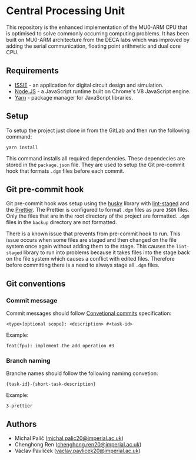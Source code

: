 # Central Processing Unit

This repository is the enhanced implementation of the MU0-ARM CPU that is optimised to solve commonly occurring computing problems. It has been built on MU0-ARM architecture from the DECA labs which was improved by adding the serial communication, floating point arithmetic and dual core CPU.

## Requirements

- [ISSIE](https://github.com/tomcl/issie) - an application for digital circuit design and simulation.
- [Node.JS](https://nodejs.org/en/) - a JavaScript runtime built on Chrome's V8 JavaScript engine.
- [Yarn](https://yarnpkg.com/) - package manager for JavaScript libraries.

## Setup

To setup the project just clone in from the GitLab and then run the following command:

```
yarn install
```

This command installs all required dependencies. These dependecies are stored in the `package.json` file. They are used to setup the Git pre-commit hook that formats `.dgm` files before each commit.

## Git pre-commit hook

Git pre-commit hook was setup using the [husky](https://github.com/typicode/husky) library with [lint-staged](https://github.com/okonet/lint-staged) and the [Prettier](https://prettier.io/). The Prettier is configured to format `.dgm` files as pure `JSON` files. Only the files that are in the root directory of the project are formatted. `.dgm` files in the `backup` directory are not formatted.

There is a known issue that prevents from pre-commit hook to run. This issue occurs when some files are staged and then changed on the file system once again without adding them to the stage. This causes the `lint-staged` library to run into problems because it takes files into the stage back on the file system which causes a conflict with edited files. Therefore before committing there is a need to always stage all `.dgm` files.

## Git conventions

### Commit message

Commit messages should follow [Convetional commits](www.conventionalcommits.org) specification:

```
<type>[optional scope]: <description> #<task-id>
```

Example:

```
feat(fpu): implement the add operation #3
```

### Branch naming

Branche names should follow the following namimg convetion:

```
{task-id}-{short-task-description}
```

Example:

```
3-prettier
```

## Authors
- Michal Palič ([michal.palic20@imperial.ac.uk](mailto:michal.palic20@imperial.ac.uk))
- Chenghong Ren ([chenghong.ren20@imperial.ac.uk](mailto:chenghong.ren20@imperial.ac.uk))
- Václav Pavlíček ([vaclav.pavlicek20@imperial.ac.uk](mailto:vaclav.pavlicek20@imperial.ac.uk))